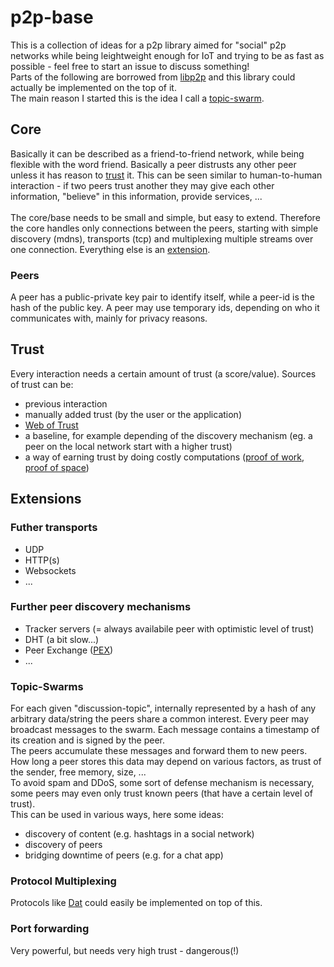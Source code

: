 # p2p-base

This is a collection of ideas for a p2p library aimed for "social" p2p networks while being leightweight enough for IoT and trying to be as fast as possible - feel free to start an issue to discuss something! \
Parts of the following are borrowed from [libp2p](https://libp2p.io) and this library could actually be implemented on the top of it.\
The main reason I started this is the idea I call a [topic-swarm](###Topic-Swarms).

## Core

Basically it can be described as a friend-to-friend network, while being flexible with the word friend. Basically a peer distrusts any other peer unless it has reason to [trust](##Trust) it. This can be seen similar to human-to-human interaction - if two peers trust another they may give each other information, "believe" in this information, provide services, ...\
 \
The core/base needs to be small and simple, but easy to extend. 
Therefore the core handles only connections between the peers, starting with simple discovery (mdns), transports (tcp) and multiplexing multiple streams over one connection. Everything else is an [extension](##Extensions).

### Peers

A peer has a public-private key pair to identify itself, while a peer-id is the hash of the public key.
A peer may use temporary ids, depending on who it communicates with, mainly for privacy reasons.

## Trust

Every interaction needs a certain amount of trust (a score/value).
Sources of trust can be:

- previous interaction 
- manually added trust (by the user or the application)
- [Web of Trust](https://en.wikipedia.org/wiki/Web_of_trust)
- a baseline, for example depending of the discovery mechanism (eg. a peer on the local network start with a higher trust)
- a way of earning trust by doing costly computations ([proof of work](https://en.wikipedia.org/wiki/Proof-of-work_system), [proof of space](https://en.wikipedia.org/wiki/Proof-of-space))

## Extensions

### Futher transports

- UDP
- HTTP(s)
- Websockets
- ...

### Further peer discovery mechanisms

- Tracker servers (= always availabile peer with optimistic level of trust)
- DHT (a bit slow...)
- Peer Exchange ([PEX](https://en.wikipedia.org/wiki/Peer_exchange))
- ...

### Topic-Swarms

For each given "discussion-topic", internally represented by a hash of 
any arbitrary data/string the peers share a common interest.
Every peer may broadcast messages to the swarm. Each message contains a timestamp of its creation and is signed by the peer. \
The peers accumulate these messages and forward them to new peers. How long a peer stores this data may depend on various factors, as trust of the sender, free memory, size, ...\
To avoid spam and DDoS, some sort of defense mechanism is necessary, some peers may even only trust known peers (that have a certain level of trust). \
This can be used in various ways, here some ideas:

- discovery of content (e.g. hashtags in a social network)
- discovery of peers
- bridging downtime of peers (e.g. for a chat app)

### Protocol Multiplexing

Protocols like [Dat](https://datproject.org) could easily be implemented on top of this.

### Port forwarding

Very powerful, but needs very high trust - dangerous(!)